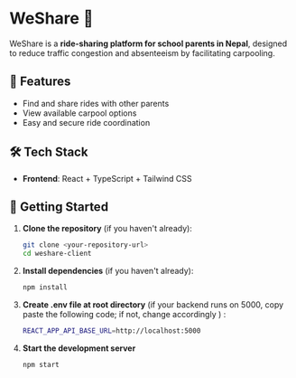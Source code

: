 # WeShare 🚗  
WeShare is a **ride-sharing platform for school parents in Nepal**, designed to reduce traffic congestion and absenteeism by facilitating carpooling.  

## 🌟 Features  
- Find and share rides with other parents  
- View available carpool options  
- Easy and secure ride coordination

## 🛠️ Tech Stack
- **Frontend**: React + TypeScript + Tailwind CSS   

## 🚀 Getting Started

1. **Clone the repository** (if you haven't already):
   ```sh
   git clone <your-repository-url>
   cd weshare-client

2. **Install dependencies** (if you haven't already):
   ```sh
   npm install

3. **Create .env file at root directory** (if your backend runs on 5000, copy paste the following code; if not, change accordingly ) :
   ```sh
   REACT_APP_API_BASE_URL=http://localhost:5000

3. **Start the development server**
   ```sh
   npm start
